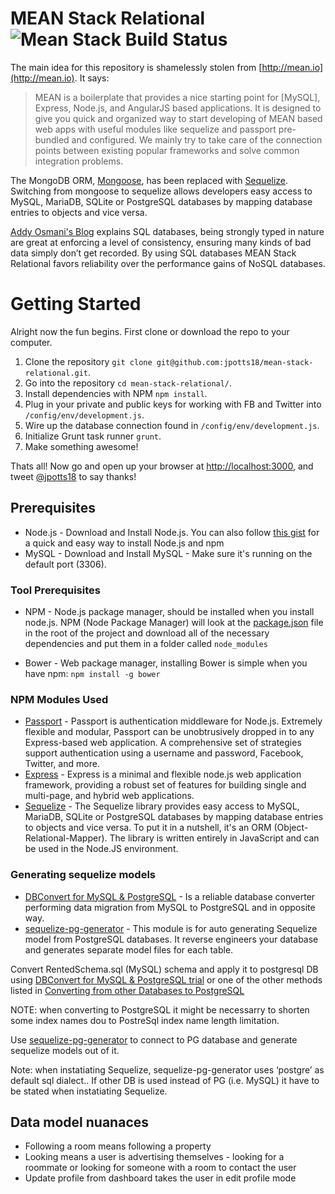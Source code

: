 MEAN Stack Relational ![Mean Stack Build Status](https://travis-ci.org/jpotts18/mean-stack-relational.png)
=====================
The main idea for this repository is shamelessly stolen from [http://mean.io](http://mean.io). It says:

> MEAN is a boilerplate that provides a nice starting point for [MySQL], Express, Node.js, and AngularJS based applications. It is designed to give you quick and organized way to start developing of MEAN based web apps with useful modules like sequelize and passport pre-bundled and configured. We mainly try to take care of the connection points between existing popular frameworks and solve common integration problems.


The MongoDB ORM, [Mongoose](http://mongoosejs.com/), has been replaced with [Sequelize](http://sequelizejs.com/). Switching from mongoose to sequelize allows developers easy access to MySQL, MariaDB, SQLite or PostgreSQL databases by mapping database entries to objects and vice versa.

[Addy Osmani's Blog](http://addyosmani.com/blog/full-stack-javascript-with-mean-and-yeoman/) explains SQL databases, being strongly typed in nature are great at enforcing a level of consistency, ensuring many kinds of bad data simply don’t get recorded. By using SQL databases MEAN Stack Relational favors reliability over the performance gains of NoSQL databases.

# Getting Started

Alright now the fun begins. First clone or download the repo to your computer. 

1. Clone the repository ```git clone git@github.com:jpotts18/mean-stack-relational.git```.
1. Go into the repository ```cd mean-stack-relational/```.
1. Install dependencies with NPM ```npm install```.
1. Plug in your private and public keys for working with FB and Twitter into ```/config/env/development.js```.
1. Wire up the database connection found in ```/config/env/development.js```.
1. Initialize Grunt task runner ```grunt```.
1. Make something awesome!

Thats all! Now go and open up your browser at [http://localhost:3000](http://localhost:3000), and tweet [@jpotts18](http://twitter.com/jpotts18) to say thanks!


## Prerequisites
- Node.js - Download and Install Node.js. You can also follow [this gist](https://gist.github.com/isaacs/579814) for a quick and easy way to install Node.js and npm
- MySQL - Download and Install MySQL - Make sure it's running on the default port (3306).

### Tool Prerequisites
- NPM - Node.js package manager, should be installed when you install node.js. NPM (Node Package Manager) will look at the [package.json](https://github.com/jpotts18/mean-stack-relational/blob/master/package.json) file in the root of the project and download all of the necessary dependencies and put them in a folder called ```node_modules```

- Bower - Web package manager, installing Bower is simple when you have npm:
``` npm install -g bower ```

### NPM Modules Used
- [Passport](http://passportjs.org/) - Passport is authentication middleware for Node.js. Extremely flexible and modular, Passport can be unobtrusively dropped in to any Express-based web application. A comprehensive set of strategies support authentication using a username and password, Facebook, Twitter, and more. 
- [Express](http://expressjs.com/) - Express is a minimal and flexible node.js web application framework, providing a robust set of features for building single and multi-page, and hybrid web applications.
- [Sequelize](http://sequelizejs.com/) - The Sequelize library provides easy access to MySQL, MariaDB, SQLite or PostgreSQL databases by mapping database entries to objects and vice versa. To put it in a nutshell, it's an ORM (Object-Relational-Mapper). The library is written entirely in JavaScript and can be used in the Node.JS environment. 

### Generating sequelize models
- [DBConvert for MySQL & PostgreSQL](https://dbconvert.com/convert-mysql-to-postgresql-pro.php) - Is a reliable database converter performing data migration from MySQL to PostgreSQL and in opposite way. 
- [sequelize-pg-generator](https://www.npmjs.com/package/sequelize-pg-generator) - This module is for auto generating Sequelize model from PostgreSQL databases. It reverse engineers your database and generates separate model files for each table.

Convert RentedSchema.sql (MySQL) schema and apply it to postgresql DB using [DBConvert for MySQL & PostgreSQL trial](https://dbconvert.com/convert-mysql-to-postgresql-pro.php) or one of the other methods listed in [Converting from other Databases to PostgreSQL](https://wiki.postgresql.org/wiki/Converting_from_other_Databases_to_PostgreSQL)

NOTE: when converting to PostgreSQL it might be necessarry to shorten some index names dou to PostreSql index name length limitation.

Use [sequelize-pg-generator](https://www.npmjs.com/package/sequelize-pg-generator) to connect to PG database and generate sequelize models out of it.

Note: when instatiating Sequelize, sequelize-pg-generator uses ‘postgre’ as default sql dialect.. If other DB is used instead of PG (i.e. MySQL) it have to be stated when instatiating Sequelize.

## Data model nuanaces
- Following a room means following a property
- Looking means a user is advertising themselves - looking for a roommate or looking for someone with a room to contact the user
- Update profile from dashboard takes the user in edit profile mode
